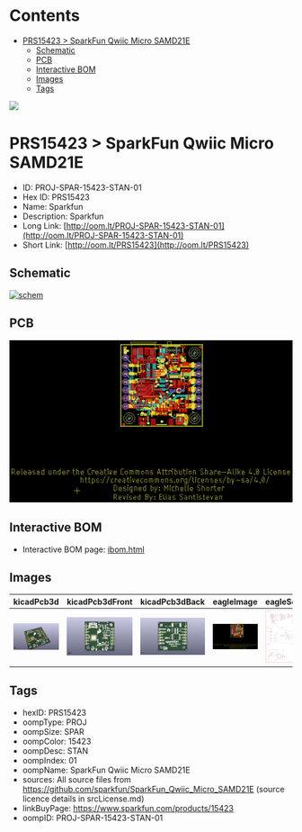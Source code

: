 



Contents
========

* [PRS15423 > SparkFun Qwiic Micro SAMD21E](#prs15423--sparkfun-qwiic-micro-samd21e)
	* [Schematic](#schematic)
	* [PCB](#pcb)
	* [Interactive BOM](#interactive-bom)
	* [Images](#images)
	* [Tags](#tags)
  
![][im]
# PRS15423 > SparkFun Qwiic Micro SAMD21E

- ID: PROJ-SPAR-15423-STAN-01
- Hex ID: PRS15423
- Name: Sparkfun
- Description: Sparkfun
- Long Link: [http://oom.lt/PROJ-SPAR-15423-STAN-01](http://oom.lt/PROJ-SPAR-15423-STAN-01)
- Short Link: [http://oom.lt/PRS15423](http://oom.lt/PRS15423)

## Schematic
  
[![schem](eagleSchemImage.png)](eagleSchemImage.png)
## PCB
  
[![pcb](eagleImage.png)](eagleImage.png)
## Interactive BOM

- Interactive BOM page: [ibom.html](https://htmlpreview.github.io/?https://github.com/oomlout/oomlout_OOMP_projects/blob/main/PROJ-SPAR-15423-STAN-01/kicad/bom/ibom.html)

## Images
  
  

|kicadPcb3d|kicadPcb3dFront|kicadPcb3dBack|eagleImage|eagleSchemImage|
| :---: | :---: | :---: | :---: | :---: |
|[![kicadPcb3d](kicadPcb3d_140.png)](kicadPcb3d.png)|[![kicadPcb3dFront](kicadPcb3dFront_140.png)](kicadPcb3dFront.png)|[![kicadPcb3dBack](kicadPcb3dBack_140.png)](kicadPcb3dBack.png)|[![eagleImage](eagleImage_140.png)](eagleImage.png)|[![eagleSchemImage](eagleSchemImage_140.png)](eagleSchemImage.png)|

## Tags

- hexID: PRS15423
- oompType: PROJ
- oompSize: SPAR
- oompColor: 15423
- oompDesc: STAN
- oompIndex: 01
- oompName: SparkFun Qwiic Micro SAMD21E
- sources: All source files from https://github.com/sparkfun/SparkFun_Qwiic_Micro_SAMD21E (source licence details in srcLicense.md)
- linkBuyPage: https://www.sparkfun.com/products/15423
- oompID: PROJ-SPAR-15423-STAN-01



[im]: kicadPcb3d_450.png
